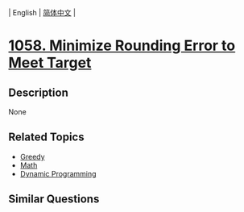 
| English | [简体中文](README.md) |
# [1058. Minimize Rounding Error to Meet Target](https://leetcode-cn.com/problems/minimize-rounding-error-to-meet-target/)
## Description
None
## Related Topics
- [Greedy](https://leetcode-cn.com/tag/greedy)
- [Math](https://leetcode-cn.com/tag/math)
- [Dynamic Programming](https://leetcode-cn.com/tag/dynamic-programming)
## Similar Questions

